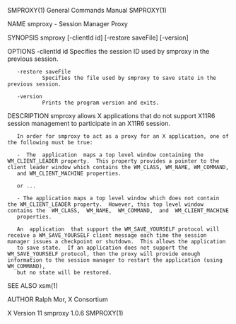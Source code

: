 SMPROXY(1)                                                                                 General Commands Manual                                                                                 SMPROXY(1)

NAME
       smproxy - Session Manager Proxy

SYNOPSIS
       smproxy [-clientId id] [-restore saveFile] [-version]

OPTIONS
       -clientId id
               Specifies the session ID used by smproxy in the previous session.

       -restore saveFile
               Specifies the file used by smproxy to save state in the previous session.

       -version
               Prints the program version and exits.

DESCRIPTION
       smproxy allows X applications that do not support X11R6 session management to participate in an X11R6 session.

       In order for smproxy to act as a proxy for an X application, one of the following must be true:

       -  The  application  maps a top level window containing the WM_CLIENT_LEADER property.  This property provides a pointer to the client leader window which contains the WM_CLASS, WM_NAME, WM_COMMAND,
       and WM_CLIENT_MACHINE properties.

       or ...

       - The application maps a top level window which does not contain the WM_CLIENT_LEADER property.  However, this top level window contains the  WM_CLASS,  WM_NAME,  WM_COMMAND,  and  WM_CLIENT_MACHINE
       properties.

       An  application  that support the WM_SAVE_YOURSELF protocol will receive a WM_SAVE_YOURSELF client message each time the session manager issues a checkpoint or shutdown.  This allows the application
       to save state.  If an application does not support the WM_SAVE_YOURSELF protocol, then the proxy will provide enough information to the session manager to restart the application (using WM_COMMAND),
       but no state will be restored.

SEE ALSO
       xsm(1)

AUTHOR
       Ralph Mor, X Consortium

X Version 11                                                                                    smproxy 1.0.6                                                                                      SMPROXY(1)
